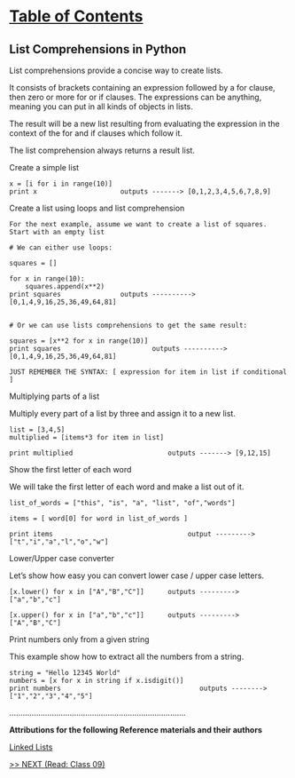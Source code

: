 # [Table of Contents](https://wondwosentsige.github.io/code-401-reading-notes/Home)

## List Comprehensions in Python

List comprehensions provide a concise way to create lists.

It consists of brackets containing an expression followed by a for clause, then zero or more for or if clauses. The expressions can be anything, meaning you can put in all kinds of objects in lists.

The result will be a new list resulting from evaluating the expression in the context of the for and if clauses which follow it.

The list comprehension always returns a result list.

Create a simple list

    x = [i for i in range(10)]
    print x                     outputs -------> [0,1,2,3,4,5,6,7,8,9]

Create a list using loops and list comprehension

    For the next example, assume we want to create a list of squares. Start with an empty list

    # We can either use loops:

    squares = []

    for x in range(10):
        squares.append(x**2)
    print squares               outputs ----------> [0,1,4,9,16,25,36,49,64,81]


    # Or we can use lists comprehensions to get the same result:

    squares = [x**2 for x in range(10)]
    print squares                       outputs ----------> [0,1,4,9,16,25,36,49,64,81]

    JUST REMEMBER THE SYNTAX: [ expression for item in list if conditional ]

Multiplying parts of a list

Multiply every part of a list by three and assign it to a new list.

    list = [3,4,5]
    multiplied = [items*3 for item in list]

    print multiplied                        outputs -------> [9,12,15]

Show the first letter of each word

We will take the first letter of each word and make a list out of it.

    list_of_words = ["this", "is", "a", "list", "of","words"]

    items = [ word[0] for word in list_of_words ]

    print items                                  output ---------> ["t","i","a","l","o","w"]

Lower/Upper case converter

Let’s show how easy you can convert lower case / upper case letters.

    [x.lower() for x in ["A","B","C"]]      outputs ---------> ["a","b","c"]

    [x.upper() for x in ["a","b","c"]]      outputs ---------> ["A","B","C"]

Print numbers only from a given string

This example show how to extract all the numbers from a string.

    string = "Hello 12345 World"
    numbers = [x for x in string if x.isdigit()]
    print numbers                                   outputs -------->["1","2","3","4","5"]


...............................................................................

__Attributions for the following Reference materials and their authors__

[Linked Lists](https://www.pythonforbeginners.com/basics/list-comprehensions-in-python)


[>> NEXT (Read: Class 09)](https://wondwosentsige.github.io/code-401-reading-note/class-09)
